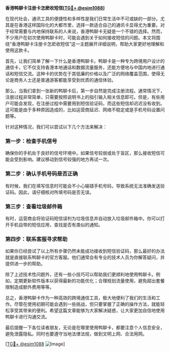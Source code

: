 **香港鸭聊卡注册卡怎麽收短信[[TG💪+ @esim1088](https://t.me/s/esim1088)]**

在现代社会，通讯工具的便捷性和多样性是我们日常生活中不可或缺的一部分。尤其是在香港这样国际化的大都市里，选择一款适合自己的通讯卡显得尤为重要。对于经常需要与内地保持联系的人来说，香港鸭聊卡无疑是一个不错的选择。然而，不少用户在初次使用鸭聊卡时，可能会遇到关于如何接收短信的问题。本文将围绕“香港鸭聊卡注册卡怎麽收短信”这一主题展开详细说明，帮助大家更好地理解和使用这款卡。

首先，让我们简单了解一下什么是香港鸭聊卡。鸭聊卡是一种专为跨境用户设计的通信卡，它不仅支持香港本地通话和数据流量服务，还能方便地与中国内地进行通话和短信交流。这种卡的优势在于其低廉的价格以及广泛的网络覆盖范围，使得无论是商务人士还是普通游客都能享受到优质的通信体验。

那么，当我们拿到一张新的鸭聊卡后，第一步自然是完成注册流程。通常情况下，注册过程非常简单，只需要按照说明书上的指引输入相关信息即可。但是，有些用户可能会发现，在注册过程中需要用到短信验证码，而这些短信却迟迟没有收到。这可能是由于多种原因造成的，比如运营商延迟、网络不稳定或是手机号码设置问题等。

针对这种情况，我们可以尝试以下几个方法来解决：

### 第一步：检查手机信号

确保你的手机处于良好的信号环境中。如果信号较弱或处于盲区，那么接收短信可能会受到影响。建议移动到信号较强的地方再试一次。

### 第二步：确认手机号码是否正确

有时候，我们在填写信息时可能会不小心输错手机号码，导致系统无法准确发送验证码。因此，请仔细核对所填号码是否无误。

### 第三步：查看垃圾邮件箱

有时，运营商会将验证码短信误判为垃圾信息并自动放入垃圾邮件箱中。你可以打开手机自带的短信应用，查找是否有类似的通知。

### 第四步：联系客服寻求帮助

如果你已经尝试了以上所有步骤仍然未能成功接收到短信验证码，那么最好的办法就是直接联系鸭聊卡的官方客服。他们通常会有专业的技术人员为你解答疑问，并提供进一步的帮助。

除了上述技术性问题外，还有一些小技巧可以帮助我们更顺利地使用鸭聊卡。例如，定期更新软件版本以获得最新的功能优化；合理规划流量使用，避免超出套餐限制造成额外费用等等。

总之，香港鸭聊卡作为一种高效的跨境通信工具，极大地便利了我们的生活和工作。尽管在使用初期可能会遇到一些挑战，但只要掌握了正确的操作方法，就能轻松享受其带来的便利。希望这篇文章能够为大家解决疑惑，让大家更加自信地使用鸭聊卡进行沟通交流。

最后提醒一下各位读者朋友，无论是在哪里使用鸭聊卡，都要注意个人信息安全，避免泄露隐私。同时也要遵守当地法律法规，做到文明上网、合法用网。

[[TG💪+ @esim1088](https://t.me/s/esim1088) ![Image](https://i.postimg.cc/4NQfJmqS/Snipaste-2025-05-13-00-14-12.png)]